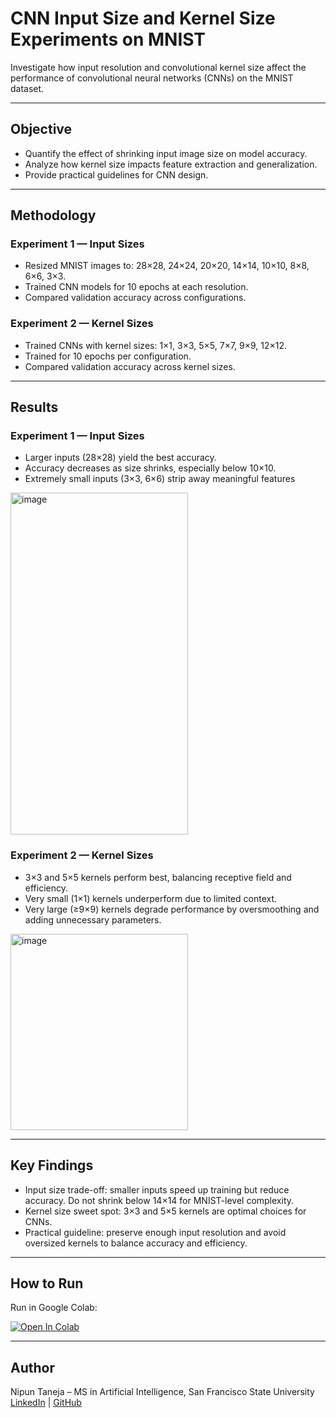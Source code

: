 # CNN Input Size and Kernel Size Experiments on MNIST

Investigate how input resolution and convolutional kernel size affect the performance of convolutional neural networks (CNNs) on the MNIST dataset.

---
## Objective
- Quantify the effect of shrinking input image size on model accuracy.
- Analyze how kernel size impacts feature extraction and generalization.
- Provide practical guidelines for CNN design.

---
## Methodology

### Experiment 1 — Input Sizes
- Resized MNIST images to: 28×28, 24×24, 20×20, 14×14, 10×10, 8×8, 6×6, 3×3.
- Trained CNN models for 10 epochs at each resolution.
- Compared validation accuracy across configurations.

### Experiment 2 — Kernel Sizes
- Trained CNNs with kernel sizes: 1×1, 3×3, 5×5, 7×7, 9×9, 12×12.
- Trained for 10 epochs per configuration.
- Compared validation accuracy across kernel sizes.

---

## Results

### Experiment 1 — Input Sizes
- Larger inputs (28×28) yield the best accuracy.
- Accuracy decreases as size shrinks, especially below 10×10.
- Extremely small inputs (3×3, 6×6) strip away meaningful features
<img width= 75% height="547" alt="image" src="https://github.com/user-attachments/assets/dac1f997-1f05-43a4-89a3-549e514271fc" />

### Experiment 2 — Kernel Sizes
- 3×3 and 5×5 kernels perform best, balancing receptive field and efficiency.
- Very small (1×1) kernels underperform due to limited context.
- Very large (≥9×9) kernels degrade performance by oversmoothing and adding unnecessary parameters.
<img width= 75% height="314" alt="image" src="https://github.com/user-attachments/assets/6169623f-8ab1-4964-920f-6b00bac3a2be" />

---

## Key Findings
- Input size trade-off: smaller inputs speed up training but reduce accuracy. Do not shrink below 14×14 for MNIST-level complexity.
- Kernel size sweet spot: 3×3 and 5×5 kernels are optimal choices for CNNs.
- Practical guideline: preserve enough input resolution and avoid oversized kernels to balance accuracy and efficiency.

---

## How to Run
Run in Google Colab:

[![Open In Colab](https://colab.research.google.com/assets/colab-badge.svg)](https://colab.research.google.com/github/nipun-taneja/cnn-input-kernel-analysis/blob/main/Experiment_01.ipynb)

---

## Author
Nipun Taneja – MS in Artificial Intelligence, San Francisco State University  
[LinkedIn](https://www.linkedin.com/in/nipun-taneja) | [GitHub](https://github.com/nipun-taneja)
